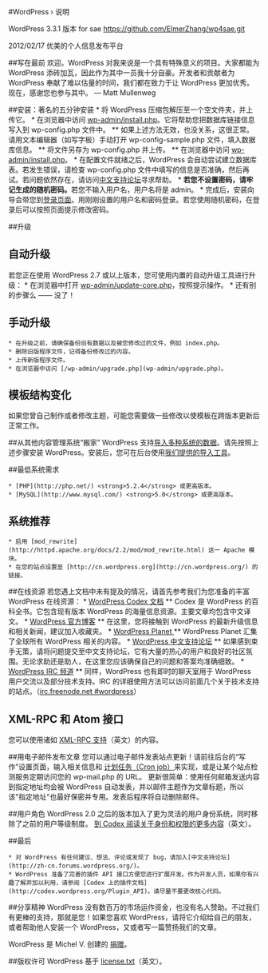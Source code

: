 #WordPress &#8250; 说明

WordPress 3.3.1 版本 for sae
https://github.com/ElmerZhang/wp4sae.git

2012/02/17
优美的个人信息发布平台

##写在最前
欢迎。WordPress 对我来说是一个具有特殊意义的项目。大家都能为 WordPress 添砖加瓦，因此作为其中一员我十分自豪。开发者和贡献者为 WordPress 奉献了难以估量的时间，我们都在致力于让 WordPress 更加优秀。现在，感谢您也参与其中。
&#8212; Matt Mullenweg

##安装：著名的五分钟安装
	* 将 WordPress 压缩包解压至一个空文件夹，并上传它。
	* 在浏览器中访问 [wp-admin/install.php](wp-admin/install.php)。它将帮助您把数据库链接信息写入到 wp-config.php 文件中。
			** 如果上述方法无效，也没关系，这很正常。请用文本编辑器（如写字板）手动打开 wp-config-sample.php 文件，填入数据库信息。
			** 将文件另存为 wp-config.php 并上传。
			** 在浏览器中访问 [wp-admin/install.php](wp-admin/install.php)。
	* 在配置文件就绪之后，WordPress 会自动尝试建立数据库表。若发生错误，请检查 wp-config.php 文件中填写的信息是否准确，然后再试。若问题依然存在，请访问[中文支持论坛](http://zh-cn.forums.wordpress.org/)寻求帮助。
	* <strong>若您不设置密码，请牢记生成的随机密码。</strong>若您不输入用户名，用户名将是 admin。
	* 完成后，安装向导会带您到[登录页面](wp-login.php)。用刚刚设置的用户名和密码登录。若您使用随机密码，在登录后可以按照页面提示修改密码。

##升级
## 自动升级
若您正在使用 WordPress 2.7 或以上版本，您可使用内置的自动升级工具进行升级：
	* 在浏览器中打开 [wp-admin/update-core.php](wp-admin/update-core.php)，按照提示操作。
	* 还有别的步骤么 —— 没了！

## 手动升级
	* 在升级之前，请确保备份旧有数据以及被您修改过的文件，例如 index.php。
	* 删除旧版程序文件，记得备份修改过的内容。
	* 上传新版程序文件。
	* 在浏览器中访问 [/wp-admin/upgrade.php](wp-admin/upgrade.php)。

## 模板结构变化
如果您曾自己制作或者修改主题，可能您需要做一些修改以使模板在跨版本更新后正常工作。

##从其他内容管理系统“搬家”
WordPress 支持[导入多种系统的数据](http://codex.wordpress.org/Importing_Content)。请先按照上述步骤安装 WordPress。安装后，您可在后台使用[我们提供的导入工具](wp-admin/import.php)。

##最低系统需求

	* [PHP](http://php.net/) <strong>5.2.4</strong> 或更高版本。
	* [MySQL](http://www.mysql.com/) <strong>5.0</strong> 或更高版本。


## 系统推荐

	* 启用 [mod_rewrite](http://httpd.apache.org/docs/2.2/mod/mod_rewrite.html) 这一 Apache 模块。
	* 在您的站点设置至 [http://cn.wordpress.org](http://cn.wordpress.org/) 的链接。


##在线资源
若您遇上文档中未有提及的情况，请首先参考我们为您准备的丰富 WordPress 在线资源：
	* [WordPress Codex 文档](http://codex.wordpress.org/)
		** Codex 是 WordPress 的百科全书。它包含现有版本 WordPress 的海量信息资源。主要文章均包含中文译文。
	* [WordPress 官方博客](http://wordpress.org/news/)
		** 在这里，您将接触到 WordPress 的最新升级信息和相关新闻，建议加入收藏夹。
	* [WordPress Planet ](http://planet.wordpress.org/)
		** WordPress Planet 汇集了全球所有 WordPress 相关的内容。
	* [WordPress 中文支持论坛](http://zh-cn.forums.wordpress.org/forum/issues)
		** 如果感到束手无策，请将问题提交至中文支持论坛，它有大量的热心的用户和良好的社区氛围。无论求助还是助人，在这里您应该确保自己的问题和答案均准确细致。
	* [WordPress IRC 频道](http://codex.wordpress.org/IRC)
		** 同样，WordPress 也有即时的聊天室用于 WordPress 用户交流以及部分技术支持。IRC 的详细使用方法可以访问前面几个关于技术支持的站点。（[irc.freenode.net #wordpress](irc://irc.freenode.net/wordpress)）

## XML-RPC 和 Atom 接口
您可以使用诸如 [XML-RPC 支持](http://codex.wordpress.org/XML-RPC_Support)（英文）的内容。

##用电子邮件发布文章
您可以通过电子邮件发表站点更新！请前往后台的“写作”设置页面，输入相关信息和 [计划任务（Cron job）](http://en.wikipedia.org/wiki/Cron)来实现，或是让某个站点检测服务定期访问您的 wp-mail.php 的 URL。
更新很简单：使用任何邮箱发送内容到指定地址均会被 WordPress 自动发表，并以邮件主题作为文章标题，所以该"指定地址"也最好保密并专用。发表后程序将自动删除邮件。

##用户角色
WordPress 2.0 之后的版本加入了更为灵活的用户身份系统，同时移除了之前的用户等级制度。 [到 Codex 阅读关于身份和权限的更多内容](http://codex.wordpress.org/Roles_and_Capabilities)（英文）。

##最后

	* 对 WordPress 有任何建议、想法、评论或发现了 bug，请加入[中文支持论坛](http://zh-cn.forums.wordpress.org/)。
	* WordPress 准备了完善的插件 API 接口方便您进行扩展开发。作为开发人员，如果你有兴趣了解并加以利用，请参阅 [Codex 上的插件文档](http://codex.wordpress.org/Plugin_API)。请尽量不要更改核心代码。


##分享精神
WordPress 没有数百万的市场运作资金，也没有名人赞助。不过我们有更棒的支持，那就是您！如果您喜欢 WordPress，请将它介绍给自己的朋友，或者帮助他人安装一个 WordPress，又或者写一篇赞扬我们的文章。

WordPress 是 Michel V. 创建的 [捐赠](http://wordpress.org/donate/)。

##版权许可
WordPress 基于 [license.txt](license.txt)（英文）。

